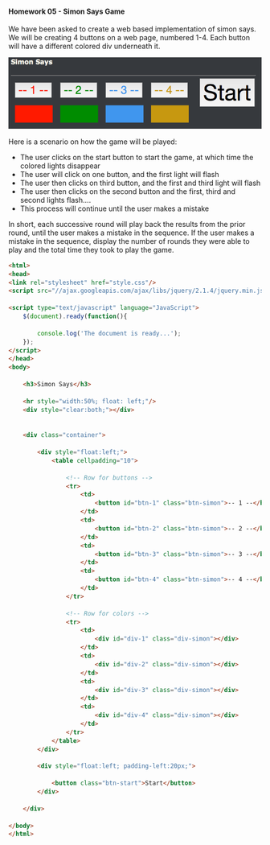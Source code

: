 #### Homework 05 - Simon Says Game

We have been asked to create a web based implementation of simon says. We will be creating 4 buttons on a web page, numbered 1-4. 
Each button will have a different colored div underneath it.

![Simon Says UI](../../images/simon_says.png "Simon Says UI")

Here is a scenario on how the game will be played:
 - The user clicks on the start button to start the game, at which time the colored lights disappear
 - The user will click on one button, and the first light will flash
 - The user then clicks on third button, and the first and third light will flash
 - The user then clicks on the second button and the first, third and second lights flash....
 - This process will continue until the user makes a mistake
 
In short, each successive round will play back the results from the prior round, until the user makes a mistake in the sequence. 
If the user makes a mistake in the sequence, display the number of rounds they were able to play and the total time they took to play the game.


```html
<html>
<head>
<link rel="stylesheet" href="style.css"/>
<script src="//ajax.googleapis.com/ajax/libs/jquery/2.1.4/jquery.min.js"></script>

<script type="text/javascript" language="JavaScript">
    $(document).ready(function(){

        console.log('The document is ready...');
    });
</script>
</head>
<body>

    <h3>Simon Says</h3>

    <hr style="width:50%; float: left;"/>
    <div style="clear:both;"></div>


    <div class="container">

        <div style="float:left;">
            <table cellpadding="10">

                <!-- Row for buttons -->
                <tr>
                    <td>
                        <button id="btn-1" class="btn-simon">-- 1 --</button>
                    </td>
                    <td>
                        <button id="btn-2" class="btn-simon">-- 2 --</button>
                    </td>
                    <td>
                        <button id="btn-3" class="btn-simon">-- 3 --</button>
                    </td>
                    <td>
                        <button id="btn-4" class="btn-simon">-- 4 --</button>
                    </td>
                </tr>

                <!-- Row for colors -->
                <tr>
                    <td>
                        <div id="div-1" class="div-simon"></div>
                    </td>
                    <td>
                        <div id="div-2" class="div-simon"></div>
                    </td>
                    <td>
                        <div id="div-3" class="div-simon"></div>
                    </td>
                    <td>
                        <div id="div-4" class="div-simon"></div>
                    </td>
                </tr>
            </table>
        </div>

        <div style="float:left; padding-left:20px;">

            <button class="btn-start">Start</button>
        </div>

    </div>

</body>
</html>
```